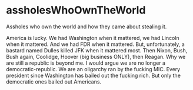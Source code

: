 # assholesWhoOwnTheWorld
Assholes who own the world and how they came about stealing it.

America is lucky.  We had Washington when it mattered, we had Lincoln when it mattered. And we had FDR when it mattered.  But, unfortunately, a bastard named Dulles killed JFK when it mattered most.  Then Nixon, Bush, Bush again, Coolidge, Hoover (big business ONLY), then Reagan.  Why we are still a republic is beyond me.  I would argue we are no longer a democratic-republic. We are an oligarchy ran by the fucking MIC.
Every president since Washington has bailed out the fucking rich.  But only the democratic ones bailed out Americans.

